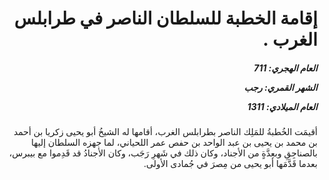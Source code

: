 <h1 dir="rtl">إقامة الخطبة للسلطان الناصر في طرابلس الغرب .</h1>

<h5 dir="rtl">العام الهجري:  711

الشهر القمري: رجب

العام الميلادي: 1311</h5>

<p dir="rtl">أقيمَت الخُطبةُ للمَلِك الناصر بطرابلس الغرب، أقامها له الشيخُ أبو يحيى زكريا بن أحمد بن محمد بن يحيى بن عبد الواحد بن حفص عمر اللحياني، لما جهزه السلطان إليها بالصناجِقِ وبعِدَّةٍ من الأجناد، وكان ذلك في شَهرِ رَجَب، وكان الأجنادُ قد قَدِموا مع بيبرس، بعدما قَدَّمَها أبو يحيى من مِصرَ في جُمادى الأولى.</p></br>
